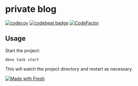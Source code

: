 # private blog

[![codecov](https://codecov.io/gh/9renpoto/win/graph/badge.svg?token=m1sd1C4r5f)](https://codecov.io/gh/9renpoto/win)
[![codebeat badge](https://codebeat.co/badges/fe11782c-64d9-4108-8145-c496ba103aa5)](https://codebeat.co/projects/github-com-9renpoto-win-main)
[![CodeFactor](https://www.codefactor.io/repository/github/9renpoto/win/badge)](https://www.codefactor.io/repository/github/9renpoto/win)

## Usage

Start the project:

```
deno task start
```

This will watch the project directory and restart as necessary.

[![Made with Fresh](https://fresh.deno.dev/fresh-badge.svg)](https://fresh.deno.dev)
